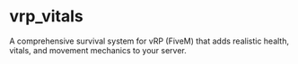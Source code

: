 # vrp_vitals
A comprehensive survival system for vRP (FiveM) that adds realistic health, vitals, and movement mechanics to your server.
